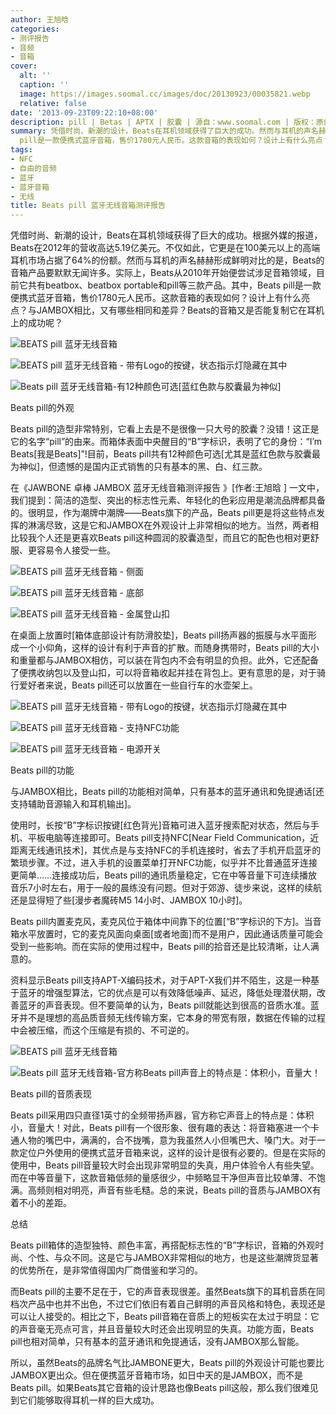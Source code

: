 ```yaml
---
author: 王旭晗
categories:
- 测评报告
- 音频
- 音箱
cover:
  alt: ''
  caption: ''
  image: https://images.soomal.cc/images/doc/20130923/00035821.webp
  relative: false
date: '2013-09-23T09:22:10+08:00'
description: pill | Betas | APTX | 胶囊 | 源自：www.soomal.com | 版权：原创 |  平均/总评分：08.58/206
summary: 凭借时尚、新潮的设计，Beats在耳机领域获得了巨大的成功。然而与耳机的声名赫赫形成鲜明对比的是，Beats的音箱产品默默无闻。目前，它共有三款产品。其中Beats
  pill是一款便携式蓝牙音箱，售价1780元人民币。这款音箱的表现如何？设计上有什么亮点？Beats的音箱又是否能复制它在耳机上的成功呢？
tags:
- NFC
- 自由的音频
- 蓝牙
- 蓝牙音箱
- 无线
title: Beats pill 蓝牙无线音箱测评报告
---
```


凭借时尚、新潮的设计，Beats在耳机领域获得了巨大的成功。根据外媒的报道，Beats在2012年的营收高达5.19亿美元。不仅如此，它更是在100美元以上的高端耳机市场占据了64%的份额。然而与耳机的声名赫赫形成鲜明对比的是，Beats的音箱产品要默默无闻许多。实际上，Beats从2010年开始便尝试涉足音箱领域，目前它共有beatbox、beatbox portable和pill等三款产品。其中，Beats pill是一款便携式蓝牙音箱，售价1780元人民币。这款音箱的表现如何？设计上有什么亮点？与JAMBOX相比，又有哪些相同和差异？Beats的音箱又是否能复制它在耳机上的成功呢？



![BEATS pill 蓝牙无线音箱](https://images.soomal.cc/images/doc/20130711/00033316.webp)



![BEATS pill 蓝牙无线音箱 - 带有Logo的按键，状态指示灯隐藏在其中](https://images.soomal.cc/images/doc/20130711/00033321.webp)



![Beats pill 蓝牙无线音箱-有12种颜色可选[蓝红色款与胶囊最为神似]](https://images.soomal.cc/images/doc/20130922/00035811.webp)



Beats pill的外观



Beats pill的造型非常特别，它看上去是不是很像一只大号的胶囊？没错！这正是它的名字“pill”的由来。而箱体表面中央醒目的“B”字标识，表明了它的身份：“I’m Beats[我是Beats]”!目前，Beats pill共有12种颜色可选[尤其是蓝红色款与胶囊最为神似]，但遗憾的是国内正式销售的只有基本的黑、白、红三款。



在《JAWBONE 卓棒 JAMBOX 蓝牙无线音箱测评报告 》[作者:王旭晗 ]
一文中，我们提到：简洁的造型、突出的标志性元素、年轻化的色彩应用是潮流品牌都具备的。很明显，作为潮牌中潮牌――Beats旗下的产品，Beats pill更是将这些特点发挥的淋漓尽致，这是它和JAMBOX在外观设计上非常相似的地方。当然，两者相比较我个人还是更喜欢Beats pill这种圆润的胶囊造型，而且它的配色也相对更舒服、更容易令人接受一些。



![BEATS pill 蓝牙无线音箱 - 侧面](https://images.soomal.cc/images/doc/20130711/00033320.webp)



![BEATS pill 蓝牙无线音箱 - 底部](https://images.soomal.cc/images/doc/20130711/00033336.webp)



![BEATS pill 蓝牙无线音箱 - 金属登山扣](https://images.soomal.cc/images/doc/20130711/00033343.webp)



在桌面上放置时[箱体底部设计有防滑胶垫]，Beats pill扬声器的振膜与水平面形成一个小仰角，这样的设计有利于声音的扩散。而随身携带时，Beats pill的大小和重量都与JAMBOX相仿，可以装在背包内不会有明显的负担。此外，它还配备了便携收纳包以及登山扣，可以将音箱收起并挂在背包上。更有意思的是，对于骑行爱好者来说，Beats pill还可以放置在一些自行车的水壶架上。



![BEATS pill 蓝牙无线音箱 - 带有Logo的按键，状态指示灯隐藏在其中](https://images.soomal.cc/images/doc/20130711/00033338.webp)



![BEATS pill 蓝牙无线音箱 - 支持NFC功能](https://images.soomal.cc/images/doc/20130711/00033340.webp)



![BEATS pill 蓝牙无线音箱 - 电源开关](https://images.soomal.cc/images/doc/20130711/00033341.webp)



Beats pill的功能



与JAMBOX相比，Beats pill的功能相对简单，只有基本的蓝牙通讯和免提通话[还支持辅助音源输入和耳机输出]。



使用时，长按“B”字标识按键[红色背光]音箱可进入蓝牙搜索配对状态，然后与手机、平板电脑等连接即可。Beats pill支持NFC[Near Field Communication，近距离无线通讯技术]，其优点是与支持NFC的手机连接时，省去了手机开启蓝牙的繁琐步骤。不过，进入手机的设置菜单打开NFC功能，似乎并不比普通蓝牙连接更简单……连接成功后，Beats pill的通讯质量稳定，它在中等音量下可连续播放音乐7小时左右，用于一般的晨练没有问题。但对于郊游、徒步来说，这样的续航还是显得短了些[漫步者魔砖M5 14小时、JAMBOX  10小时]。



Beats pill内置麦克风，麦克风位于箱体中间靠下的位置[“B”字标识的下方]。当音箱水平放置时，它的麦克风面向桌面[或者地面]而不是用户，因此通话质量可能会受到一些影响。而在实际的使用过程中，Beats pill的拾音还是比较清晰，让人满意的。



资料显示Beats pill支持APT-X编码技术，对于APT-X我们并不陌生，这是一种基于蓝牙的增强型算法，它的优点是可以有效降低噪声、延迟，降低处理潜伏期，改善蓝牙的声音表现。但不要简单的认为，Beats pill就能达到很高的音质水准。蓝牙并不是理想的高品质音频无线传输方案，它本身的带宽有限，数据在传输的过程中会被压缩，而这个压缩是有损的、不可逆的。



![BEATS pill 蓝牙无线音箱](https://images.soomal.cc/images/doc/20130711/00033333.webp)



![Beats pill 蓝牙无线音箱-官方称Beats pill声音上的特点是：体积小，音量大！](https://images.soomal.cc/images/doc/20130922/00035812.webp)



Beats pill的音质表现



Beats pill采用四只直径1英寸的全频带扬声器，官方称它声音上的特点是：体积小，音量大！对此，Beats pill有一个很形象、很有趣的表达：将音箱塞进一个卡通人物的嘴巴中，满满的，合不拢嘴，意为我虽然人小但嘴巴大、嗓门大。对于一款定位户外使用的便携式蓝牙音箱来说，这样的设计是很有必要的。但是在实际的使用中，Beats pill音量较大时会出现非常明显的失真，用户体验令人有些失望。而在中等音量下，这款音箱低频的量感很少，中频略显干净但声音比较单薄、不饱满。高频则相对明亮，声音有些毛糙。总的来说，Beats pill的音质与JAMBOX有着不小的差距。



总结



Beats pill箱体的造型独特、颜色丰富，再搭配标志性的“B”字标识，音箱的外观时尚、个性、与众不同。这是它与JAMBOX非常相似的地方，也是这些潮牌货显著的优势所在，是非常值得国内厂商借鉴和学习的。



而Beats pill的主要不足在于，它的声音表现很差。虽然Beats旗下的耳机音质在同档次产品中也并不出色，不过它们依旧有着自己鲜明的声音风格和特色，表现还是可以让人接受的。相比之下，Beats pill音箱在音质上的短板实在太过于明显：它的声音毫无亮点可言，并且音量较大时还会出现明显的失真。功能方面，Beats pill也相对简单，只有基本的蓝牙通讯和免提通话，没有JAMBOX那么智能。



所以，虽然Beats的品牌名气比JAMBONE更大，Beats pill的外观设计可能也要比JAMBOX更出众。但在便携蓝牙音箱市场，如日中天的是JAMBOX，而不是Beats pill。如果Beats其它音箱的设计思路也像Beats pill这般，那么我们很难见到它们能够取得耳机一样的巨大成功。